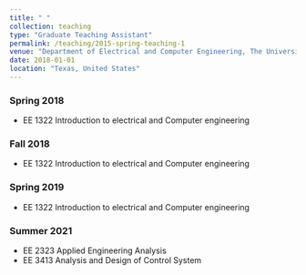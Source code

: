 ```yaml
---
title: " "
collection: teaching
type: "Graduate Teaching Assistant"
permalink: /teaching/2015-spring-teaching-1
venue: "Department of Electrical and Computer Engineering, The University of Texas at San Antonio"
date: 2018-01-01
location: "Texas, United States"
---
```

### Spring 2018
* EE 1322 Introduction to electrical and Computer engineering
### Fall 2018
* EE 1322 Introduction to electrical and Computer engineering
### Spring 2019
* EE 1322 Introduction to electrical and Computer engineering
### Summer 2021
* EE 2323 Applied Engineering Analysis
* EE 3413 Analysis and Design of Control System

